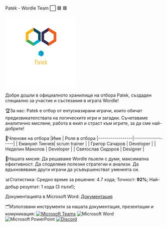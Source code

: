 Patek - Wordle Team ⬜ 🟩 🟥          





 ![Patek Logo](./assets/image.png)





Добре дошли в официалното хранилище на отбора Patek, създаден специално за участие и състезания в играта Wordle! 

🏆За нас:
Patek е отбор от ентусиазирани играчи, които обичат предизвикателствата на логическите игри и загадки. Съчетаваме аналитично мислене, работа в екип и страст към игрите, за да сме най-добрите!



👥Членове на отбора
|Име              |            Роля в отбора
|-----------------|------------------|
| Емануил Тинчев| scrum trainer |
| Григор Сачаров | Developer  |
| Неделин Манолов | Developer  | 
| Святослав Сидоров | Designer  | 


🎯Нашата мисия:
Да решаваме Wordle пъзели с думи, максимална ефективност.
Да споделяме полезни стратегии и анализи.
Да вдъхновяваме други играчи да усъвършенстват уменията си.



 📊Статистика:
 Средно време за решение: 4.7 хода;
 Точност: **92%**;
 Най-добър резултат: 1 хода (3 пъти!);

Документацията в Microsoft Word: [Документация](./Документация_2.docx)

 🗂️Използвани инструменти за нашата документация, презентации и комуникация:
 [![Microsoft Teams](https://img.shields.io/badge/-Microsoft%20Teams-6264A7?logo=microsoft-teams&logoColor=white&style=flat)](https://www.microsoft.com/en/microsoft-teams/group-chat-software)
 ![Microsoft Word](https://img.shields.io/badge/-Microsoft%20Word-2B579A?logo=microsoft-word&logoColor=white&style=flat)
 ![Microsoft PowerPoint](https://img.shields.io/badge/-Microsoft%20PowerPoint-B7472A?logo=microsoft-powerpoint&logoColor=white&style=flat)
 [![Discord](https://img.shields.io/badge/-Discord-5865F2?logo=discord&logoColor=white&style=flat)](https://discord.com/)
